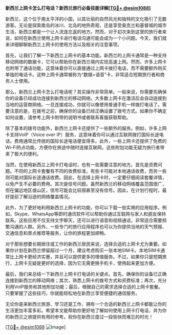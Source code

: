 **新西兰上网卡怎么打电话？新西兰旅行必备技能详解[[TG💪+ @esim1088](https://t.me/s/esim1088)]**

新西兰，这个位于南太平洋的小国，以其壮丽的自然风光和独特的文化吸引了无数游客。无论是探索南岛的冰川、北岛的地热奇观，还是享受奥克兰和基督城的城市生活，新西兰都是一个让人流连忘返的地方。然而，对于初次来到这里的旅行者来说，如何在新西兰使用上网卡进行电话沟通可能会成为一个小问题。今天，我们就来详细聊聊新西兰上网卡的使用方法以及相关的注意事项。

首先，让我们了解一下新西兰上网卡的基本功能。新西兰的上网卡通常是一种支持移动网络的数据卡，它可以帮助你在新西兰境内实现高速上网。然而，许多上网卡也附带了通话功能，这意味着你可以直接通过上网卡拨打电话，而不需要额外购买单独的电话卡。这种上网卡通常被称为“数据+语音”卡，非常适合短期旅行者和商务人士使用。

那么，新西兰上网卡怎么打电话呢？其实操作非常简单。一般来说，你需要先确保你的设备已经成功连接到新西兰的移动网络。大多数上网卡在激活后会自动连接到当地的运营商网络。一旦连接成功，你就可以像使用普通手机一样拨打电话了。需要注意的是，在拨号之前，确保你的设备已经正确设置了拨号方式。如果你不确定如何设置，请参考上网卡附带的说明书或者联系客服获取帮助。

除了基本的拨号功能外，新西兰上网卡还提供了一些额外的服务。例如，许多上网卡支持VoIP（Voice over IP）服务，这意味着你可以通过互联网拨打国际长途电话，费用通常比传统的国际长途电话便宜得多。此外，一些上网卡还提供了免费的Wi-Fi热点功能，方便你在旅途中随时连接互联网。这些附加功能无疑为旅行者带来了极大的便利。

当然，在使用新西兰上网卡打电话时，也有一些需要注意的地方。首先是资费问题。不同的上网卡套餐有不同的收费标准，有些卡可能对本地通话收费，而另一些则可能对国际长途通话收费。因此，在选择上网卡时，一定要仔细阅读套餐详情，以免产生不必要的费用。其次是信号问题。虽然新西兰的移动网络覆盖范围很广，但在偏远地区或山区，信号可能会比较弱甚至没有信号。因此，在计划行程时，最好提前了解沿途的网络覆盖情况。

此外，为了更好地利用新西兰上网卡的功能，你可以下载一些实用的应用程序。例如，Skype、WhatsApp等即时通讯软件可以帮助你通过互联网与家人和朋友保持联系。这些应用不仅支持文字聊天，还可以进行语音和视频通话，非常适合需要频繁沟通的人群。另外，一些专门的旅行应用程序也可以为你提供当地的天气预报、交通信息和景点推荐等服务，让你的旅程更加顺畅。

对于那些想要长期居住或工作的新西兰居民来说，选择合适的上网卡尤为重要。如果你计划在新西兰停留超过一个月，建议考虑购买一张本地SIM卡。本地SIM卡通常比上网卡更经济实惠，并且可以提供更多的增值服务。不过，如果你只是短期旅行，上网卡无疑是更好的选择，因为它无需更换手机卡，使用起来更加方便。

最后，我们来总结一下新西兰上网卡打电话的关键点。首先，确保你的设备已正确连接到新西兰的移动网络；其次，熟悉上网卡的拨号方式和资费标准；再次，充分利用VoIP服务和其他附加功能；最后，根据自己的需求选择合适的上网卡套餐。只要掌握了这些技巧，你就能轻松地在新西兰享受便捷的通信服务。

无论你是来新西兰旅游、学习还是工作，拥有一个合适的新西兰上网卡都能让你的生活更加丰富多彩。希望本文能帮助你更好地了解如何使用上网卡打电话，并为你的新西兰之旅提供有用的参考。祝你在新西兰度过一段愉快而难忘的时光！

[[TG💪+ @esim1088](https://t.me/s/esim1088) ![Image](https://i.postimg.cc/4NQfJmqS/Snipaste-2025-05-13-00-14-12.png)]